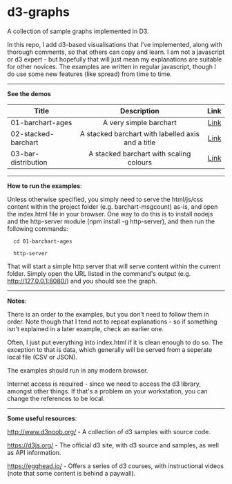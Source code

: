 # d3-graphs
A collection of sample graphs implemented in D3.

In this repo, I add d3-based visualisations that I've implemented, along with thorough comments, so that others can copy and learn. I am not a javascript or d3 expert - but hopefully that will just mean my explanations are suitable for other novices. The examples are written in regular javascript, though I do use some new features (like spread) from time to time. 
***

**See the demos**

| Title        | Description           | Link  |
| ------------- |:-------------:| -----:|
| 01-barchart-ages | A very simple barchart | [Link](http://htmlpreview.github.io/?https://github.com/chrishare/d3-graphs/blob/master/01-barchart-ages/index.html) |
| 02-stacked-barchart | A stacked barchart with labelled axis and a title | [Link](http://htmlpreview.github.io/?https://github.com/chrishare/d3-graphs/blob/master/02-stacked-barchart/index.html) |
| 03-bar-distribution | A stacked barchart with scaling colours | [Link](http://htmlpreview.github.io/?https://github.com/chrishare/d3-graphs/blob/master/03-bar-distribution/index.html) |

***
**How to run the examples**:

Unless otherwise specified, you simply need to serve the html/js/css content within the project folder (e.g. barchart-msgcount) as-is, and open the index.html file in your browser. One way to do this is to install nodejs and the http-server module (npm install -g http-server), and then run the following commands:
```
  cd 01-barchart-ages

  http-server
```

That will start a simple http server that will serve content within the current folder. Simply open the URL listed in the command's output (e.g. http://127.0.0.1:8080/) and you should see the graph.
***

**Notes**:

There is an order to the examples, but you don't need to follow them in order. Note though that I tend not to repeat explanations - so if something isn't explained in a later example, check an earlier one.

Often, I just put everything into index.html if it is clean enough to do so. The exception to that is data, which generally will be served from a seperate local file (CSV or JSON).

The examples should run in any modern browser.

Internet access is required - since we need to access the d3 library, amongst other things. If that's a problem on your workstation, you can change the references to be local.
***

**Some useful resources**:

http://www.d3noob.org/ - A collection of d3 samples with source code.

https://d3js.org/ - The official d3 site, with d3 source and samples, as well as API information.

https://egghead.io/ - Offers a series of d3 courses, with instructional videos (note that some content is behind a paywall).

